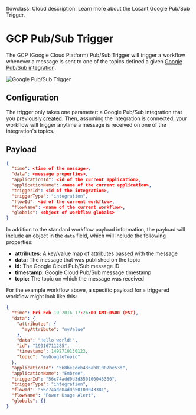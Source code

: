 flowclass: Cloud
description: Learn more about the Losant Google Pub/Sub Trigger.

# GCP Pub/Sub Trigger

The GCP (Google Cloud Platform) Pub/Sub Trigger will trigger a workflow whenever a message is sent to one of the topics defined a given [Google Pub/Sub integration](/applications/integrations/#google-pubsub).

![Google Pub/Sub Trigger](/images/workflows/triggers/google-pub-sub-trigger.png "Google Pub/Sub Trigger")

## Configuration

The trigger only takes one parameter: a Google Pub/Sub integration that you previously [created](/applications/integrations/#google-pubsub). Then, assuming the integration is connected, your workflow will trigger anytime a message is received on one of the integration's topics.

## Payload

```json
{
  "time": <time of the message>,
  "data": <message properties>,
  "applicationId": <id of the current application>,
  "applicationName": <name of the current application>,
  "triggerId": <id of the integration>,
  "triggerType": "integration",
  "flowId": <id of the current workflow>,
  "flowName": <name of the current workflow>,
  "globals": <object of workflow globals>
}
```

In addition to the standard workflow payload information, the payload will include an object in the `data` field, which will include the following properties:

* **attributes:** A key/value map of attributes passed with the message
* **data:** The message that was published on the topic
* **id:** The Google Cloud Pub/Sub message ID
* **timestamp:** Google Cloud Pub/Sub message timestamp
* **topic:** The topic on which the message was received

For the example workflow above, a specific payload for a triggered workflow might look like this:

```json
{
  "time": Fri Feb 19 2016 17:26:00 GMT-0500 (EST),
  "data": {
    "attributes": {
      "myAttribute": "myValue"
    },
    "data": "Hello world!",
    "id": "19916711285",
    "timestamp": 1492710130123,
    "topic": "myGoogleTopic"
  },
  "applicationId": "568beedeb436ab01007be53d",
  "applicationName": "Embree",
  "triggerId": "56c74add0d3d350100043380",
  "triggerType": "integration",
  "flowId": "56c74add04d0b50100043381",
  "flowName": "Power Usage Alert",
  "globals": {}
}
```
